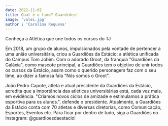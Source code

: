 ```yaml
---
date: 2022-11-02
title: Qual é o time? Guardiões!
image: 'volei.jpg'
author : 'Carolina Requena'
---
```


Conheça a Atlética que une todos os cursos do TJ

Em 2018, um grupo de alunos, impulsionados pela vontade de pertencer a uma união universitária, criou a Guardiões da Estácio: a atlética unificada do Campus Tom Jobim. Com o adorado Groot, da franquia "Guardiões da Galáxia", como mascote principal, a Guardiões tem o objetivo de unir todos os cursos da Estácio, assim como o querido personagem faz com o seu time, ao dizer a famosa fala "Nós somos o Groot".

João Pedro Capote, atleta e atual presidente da Guardiões da Estácio, acredita que a importância das atléticas universitárias está, cada vez mais, em evidência. "Criamos novos ciclos de amizade e estimulamos a prática esportiva para os alunos.", defende o presidente.
Atualmente, a Guardiões da Estácio conta com 70 atletas e diversas diretorias, como Comunicação, Esportes, Eventos etc. Para ficar por dentro de tudo, siga a Guardiões no Instagram: @guardioesdaestacio!